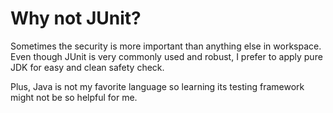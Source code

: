 # Why not JUnit?

Sometimes the security is more important than anything else in workspace. Even though JUnit is very commonly used
and robust, I prefer to apply pure JDK for easy and clean safety check.

Plus, Java is not my favorite language so learning its testing framework might not be so helpful for me.
